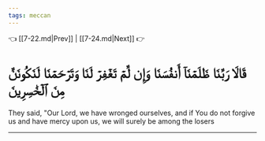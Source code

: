 ```yaml
---
tags: meccan
---
```


👈 [[7-22.md|Prev]] | [[7-24.md|Next]] 👉

# قَالَا رَبَّنَا ظَلَمۡنَآ أَنفُسَنَا وَإِن لَّمۡ تَغۡفِرۡ لَنَا وَتَرۡحَمۡنَا لَنَكُونَنَّ مِنَ ٱلۡخَٰسِرِينَ

They said, "Our Lord, we have wronged ourselves, and if You do not forgive us and have mercy upon us, we will surely be among the losers

---

